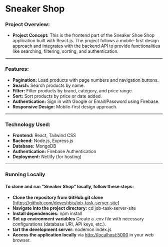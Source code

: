 # Sneaker Shop

### Project Overview:
- **Project Concept:** This is the frontend part of the Sneaker Shoe Shop application built with React.js. The project follows a mobile-first design approach and integrates with the backend API to provide functionalities like searching, filtering, sorting, and authentication.

---
### Features:
- **Pagination:** Load products with page numbers and navigation buttons.
- **Search:** Search products by name.
- **Filter:** Filter products by brand, category, and price range.
- **Sort:** Sort products by price or date added.
- **Authentication:** Sign in with Google or Email/Password using Firebase.
- **Responsive Design:** Mobile-first design approach.
--- 
### Technology Used:  
- **Frontend:** React, Tailwind CSS
- **Backend:** Node.js, Express.js
- **Database:** MongoDB
- **Authentication:** Firebase Authentication
- **Deployment:** Netlify (for hosting)
---
### Running Locally
#### To clone and run "Sneaker Shop" locally, follow these steps:
- **Clone the repository from GitHub:git clone** [https://github.com/deveshbis/job-task-server-site]
- **Navigate into the project directory:** cd job-task-server-site
- **Install dependencies:** npm install
- **Set up environment variables** Create a .env file with necessary configurations (database URI, API keys, etc.).
- **tart the development server:** nodemon index.js
- **Access the application locally** via <a href="http://localhost:5000" target="_blank">http://localhost:5000</a> in your web browser.
 
